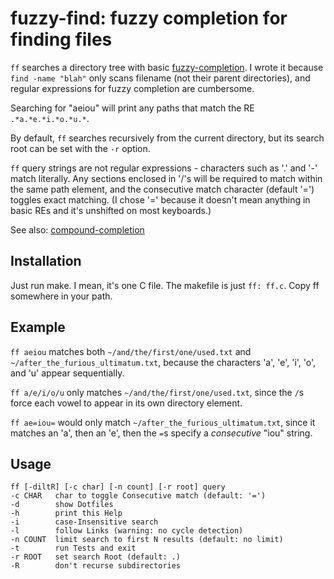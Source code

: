 # fuzzy-find: fuzzy completion for finding files #

`ff` searches a directory tree with basic [fuzzy-completion][fc]. I wrote it
because `find -name "blah"` only scans filename (not their parent 
directories), and regular expressions for fuzzy completion are
cumbersome.

[fc]: http://common-lisp.net/project/slime/doc/html/Fuzzy-Completion.html

Searching for "aeiou" will print any paths that match the RE
`.*a.*e.*i.*o.*u.*`. 

By default, `ff` searches recursively from the current directory, but its
search root can be set with the `-r` option.

`ff` query strings are not regular expressions - characters such as
'.' and '-' match literally. Any sections enclosed in '/'s
will be required to match within the same path element, and the
consecutive match character (default '=') toggles exact matching.
(I chose '=' because it doesn't mean anything in basic REs and it's
unshifted on most keyboards.)

See also: [compound-completion][cc]

[cc]: http://common-lisp.net/project/slime/doc/html/Compound-Completion.html


## Installation ##

Just run make. I mean, it's one C file. The makefile is just `ff: ff.c`.
Copy ff somewhere in your path.


## Example ##

`ff aeiou` matches both `~/and/the/first/one/used.txt`
and `~/after_the_furious_ultimatum.txt`, because the characters 'a', 'e',
'i', 'o', and 'u' appear sequentially.

`ff a/e/i/o/u` only matches `~/and/the/first/one/used.txt`, since the `/`s force
each vowel to appear in its own directory element.

`ff ae=iou=` would only match `~/after_the_furious_ultimatum.txt`, since
it matches an 'a', then an 'e', then the `=`s specify a *consecutive* "iou" string.


## Usage ##

    ff [-diltR] [-c char] [-n count] [-r root] query
    -c CHAR   char to toggle Consecutive match (default: '=')
    -d        show Dotfiles
    -h        print this Help
    -i        case-Insensitive search
    -l        follow Links (warning: no cycle detection)
    -n COUNT  limit search to first N results (default: no limit)
    -t        run Tests and exit
    -r ROOT   set search Root (default: .)
    -R        don't recurse subdirectories
